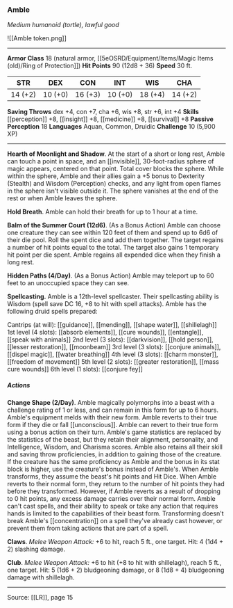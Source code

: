 ### Amble
_Medium humanoid (tortle), lawful good_

![[Amble token.png]]


---

**Armor Class** 18 (natural armor, [[5eOSRD/Equipment/Items/Magic Items (old)/Ring of Protection]])
**Hit Points** 90 (12d8 + 36)
**Speed** 30 ft.

| STR     | DEX     | CON     | INT     | WIS     | CHA     |
|---------|---------|---------|---------|---------|---------|
| 14 (+2) | 10 (+0) | 16 (+3) | 10 (+0) | 18 (+4) | 14 (+2) |

**Saving Throws** dex +4, con +7, cha +6, wis +8, str +6, int +4
**Skills** [[perception]] +8, [[insight]] +8, [[medicine]] +8, [[survival]] +8
**Passive Perception** 18
**Languages** Aquan, Common, Druidic
**Challenge** 10 (5,900 XP)

---

**Hearth of Moonlight and Shadow**. At the start of a short or long rest, Amble can touch a point in space, and an [[invisible]], 30-foot-radius sphere of magic appears, centered on that point. Total cover blocks the sphere. While within the sphere, Amble and their allies gain a +5 bonus to Dexterity (Stealth) and Wisdom (Perception) checks, and any light from open flames in the sphere isn't visible outside it. The sphere vanishes at the end of the rest or when Amble leaves the sphere.

**Hold Breath**. Amble can hold their breath for up to 1 hour at a time.

**Balm of the Summer Court (12d6)**. (As a Bonus Action) Amble can choose one creature they can see within 120 feet of them and spend up to 6d6 of their die pool. Roll the spent dice and add them together. The target regains a number of hit points equal to the total. The target also gains 1 temporary hit point per die spent. Amble regains all expended dice when they finish a long rest.

**Hidden Paths (4/Day)**. (As a Bonus Action) Amble may teleport up to 60 feet to an unoccupied space they can see.

**Spellcasting.** Amble is a 12th-level spellcaster. Their spellcasting ability is Wisdom (spell save DC 16, +8 to hit with spell attacks). Amble has the following druid spells prepared:

Cantrips (at will): [[guidance]], [[mending]], [[shape water]], [[shillelagh]]
1st level (4 slots): [[absorb elements]], [[cure wounds]], [[entangle]], [[speak with animals]]
2nd level (3 slots): [[darkvision]], [[hold person]], [[lesser restoration]], [[moonbeam]]
3rd level (3 slots): [[conjure animals]], [[dispel magic]], [[water breathing]]
4th level (3 slots): [[charm monster]], [[freedom of movement]]
5th level (2 slots): [[greater restoration]], [[mass cure wounds]]
6th level (1 slots): [[conjure fey]]

##### Actions
**Change Shape (2/Day)**. Amble magically polymorphs into a beast with a challenge rating of 1 or less, and can remain in this form for up to 6 hours. Amble's equipment melds with their new form. Amble reverts to their true form if they die or fall [[unconscious]]. Amble can revert to their true form using a bonus action on their turn. Amble's game statistics are replaced by the statistics of the beast, but they retain their alignment, personality, and Intelligence, Wisdom, and Charisma scores. Amble also retains all their skill and saving throw proficiencies, in addition to gaining those of the creature. If the creature has the same proficiency as Amble and the bonus in its stat block is higher, use the creature's bonus instead of Amble's. When Amble transforms, they assume the beast's hit points and Hit Dice. When Amble reverts to their normal form, they return to the number of hit points they had before they transformed. However, if Amble reverts as a result of dropping to 0 hit points, any excess damage carries over their normal form. Amble can't cast spells, and their ability to speak or take any action that requires hands is limited to the capabilities of their beast form. Transforming doesn't break Amble's [[concentration]] on a spell they've already cast however, or prevent them from taking actions that are part of a spell.

**Claws**. _Melee Weapon Attack:_ +6 to hit, reach 5 ft., one target. Hit: 4 (1d4 + 2) slashing damage.

**Club**. _Melee Weapon Attack:_ +6 to hit (+8 to hit with shillelagh), reach 5 ft., one target. Hit: 5 (1d6 + 2) bludgeoning damage, or 8 (1d8 + 4) bludgeoning damage with shillelagh.


---

Source: [[LR]], page 15